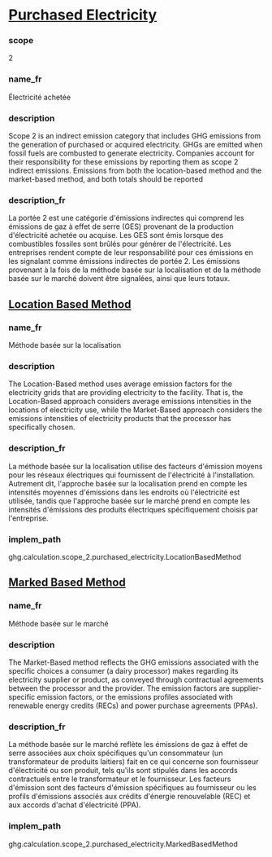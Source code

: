 # [Purchased Electricity](#purchased-electricity)

### scope

2

### name_fr

Électricité achetée

### description

Scope 2 is an indirect emission category that includes GHG emissions from the generation of purchased or acquired electricity. GHGs are emitted when fossil fuels are combusted to generate electricity. Companies account for their responsibility for these emissions by reporting them as scope 2 indirect emissions. Emissions from both the location-based method and the market-based method, and both totals should be reported

### description_fr

La portée 2 est une catégorie d'émissions indirectes qui comprend les émissions de gaz à effet de serre (GES) provenant de la production d'électricité achetée ou acquise. Les GES sont émis lorsque des combustibles fossiles sont brûlés pour générer de l'électricité. Les entreprises rendent compte de leur responsabilité pour ces émissions en les signalant comme émissions indirectes de portée 2. Les émissions provenant à la fois de la méthode basée sur la localisation et de la méthode basée sur le marché doivent être signalées, ainsi que leurs totaux.

## [Location Based Method](#location-based-method)

### name_fr

Méthode basée sur la localisation

### description

The Location-Based method uses average emission factors for the electricity grids that are providing electricity to the facility. That is, the Location-Based approach considers average emissions intensities in the locations of electricity use, while the Market-Based approach considers the emissions intensities of electricity products that the processor has specifically chosen.

### description_fr

La méthode basée sur la localisation utilise des facteurs d'émission moyens pour les réseaux électriques qui fournissent de l'électricité à l'installation. Autrement dit, l'approche basée sur la localisation prend en compte les intensités moyennes d'émissions dans les endroits où l'électricité est utilisée, tandis que l'approche basée sur le marché prend en compte les intensités d'émissions des produits électriques spécifiquement choisis par l'entreprise.

### implem_path

ghg.calculation.scope_2.purchased_electricity.LocationBasedMethod

## [Marked Based Method](#marked-based-method)

### name_fr

Méthode basée sur le marché

### description

The Market-Based method reflects the GHG emissions associated with the specific choices a consumer (a dairy processor) makes regarding its electricity supplier or product, as conveyed through contractual agreements between the processor and the provider. The emission factors are supplier-specific emission factors, or the emissions profiles associated with renewable energy credits (RECs) and power purchase agreements (PPAs).

### description_fr

La méthode basée sur le marché reflète les émissions de gaz à effet de serre associées aux choix spécifiques qu'un consommateur (un transformateur de produits laitiers) fait en ce qui concerne son fournisseur d'électricité ou son produit, tels qu'ils sont stipulés dans les accords contractuels entre le transformateur et le fournisseur. Les facteurs d'émission sont des facteurs d'émission spécifiques au fournisseur ou les profils d'émissions associés aux crédits d'énergie renouvelable (REC) et aux accords d'achat d'électricité (PPA).

### implem_path

ghg.calculation.scope_2.purchased_electricity.MarkedBasedMethod